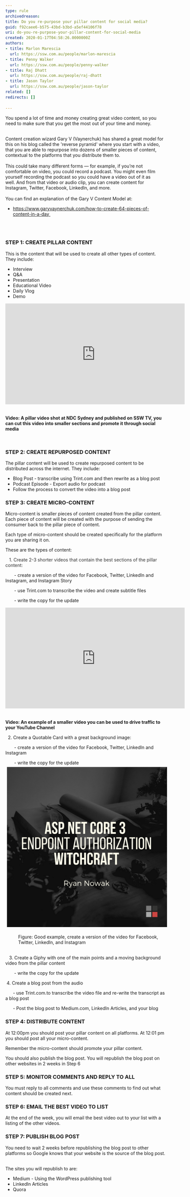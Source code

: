 ```yaml
---
type: rule
archivedreason: 
title: Do you re-purpose your pillar content for social media?
guid: f92caee6-b575-43bd-b3bd-a5ef44106f78
uri: do-you-re-purpose-your-pillar-content-for-social-media
created: 2020-01-17T04:58:26.0000000Z
authors:
- title: Marlon Marescia
  url: https://ssw.com.au/people/marlon-marescia
- title: Penny Walker
  url: https://ssw.com.au/people/penny-walker
- title: Raj Dhatt
  url: https://ssw.com.au/people/raj-dhatt
- title: Jason Taylor
  url: https://ssw.com.au/people/jason-taylor
related: []
redirects: []

---
```



​You spend a lot of time and money creating great video content, so you need to make sure that you get the most out of your time and money. <br><div><br></div><div>Content creation wizard Gary V (Vaynerchuk) has shared a great model for this on his blog called the 'reverse pyramid' where you start with a video, that you are able to repurpose into dozens of smaller pieces of content, contextual to the platforms that you distribute them to. <br></div><div><br></div><div>This could take many different forms — for example, if you’re not comfortable on video, you could record a podcast. You might even film yourself recording the podcast so you could have a video out of it as well. And from that video or audio clip, you can create content for Instagram, Twitter, Facebook, LinkedIn, and more. <br></div><div><br></div><div>You can find an explanation of the Gary V Content Model at:<br></div><div><ul><li>​<a href="https://www.garyvaynerchuk.com/how-to-create-64-pieces-of-content-in-a-day" style="background-color:initial;">https://www.garyvaynerchuk.com/how-to-create-64-pieces-of-content-in-a-day ​</a><br></li></ul></div>
<br><excerpt class='endintro'></excerpt><br>
<h3 class="ssw15-rteElement-H3">​STEP 1: CREATE PILLAR CONTENT</h3><p>This is the content that will be used to create all other types of content. They include:<br></p><ul><li>Interview</li><li>Q&A</li><li>Presentation</li><li>Educational Video</li><li>Daily Vlog</li><li>Demo<br></li></ul><div class="ms-rtestate-read ms-rte-embedcode ms-rte-embedil ms-rtestate-notify" unselectable="on"><iframe width="560" height="315" src="https://www.youtube.com/embed/1fpIynISxnM" frameborder="0"></iframe> </div><dl class="ssw15-rteElement-ImageArea"><b>Video: ​A pillar video shot at NDC Sydney and published on SSW TV, you can cut this video into smaller sections and promote it through social media</b><b><dl class="ssw15-rteElement-ImageArea"><b><br></b></dl></b></dl><h3 class="ssw15-rteElement-H3">STEP 2: CREATE REPURPOSED CONTENT</h3><p></p><p>The pillar content will be used to create repurposed content to be distributed across the internet. They include:<br></p><ul><li>Blog Post - transcribe using Trint.com and then rewrite as a blog post</li><li>Podcast Episode - Export audio for podcast</li><li>Follow the process to convert the video into a blog post</li></ul><p></p><h3 class="ssw15-rteElement-H3">STEP 3: CREATE MICRO-CONTENT<br></h3><p>Micro-​content is smaller pieces of content created from the pillar content. Each piece of content will be created with the purpose of sending the consumer back to the pillar piece of content.<br></p><p>Each type of micro-content should be created specifically for the platform you are sharing it on.<br></p><p>These are the types of content:</p><p><span style="background-color:initial;color:#333333;">   1. ​</span><span style="background-color:initial;color:#333333;">Create 2-3 shorter videos that contain the best sections of the pillar content:   </span></p><p></p><p><span style="background-color:initial;">       - crea</span><span style="background-color:initial;">te</span><span style="background-color:initial;"> a </span><span style="background-color:initial;">version </span><span style="background-color:initial;">of the video for Facebook, Twitter, LinkedIn and Instagram, and Instagram Story</span></p><p><span style="background-color:initial;">       - use Trint.com to transcribe the video and create subtitle files </span></p><p><span style="background-color:initial;">​​       - w</span><span style="background-color:initial;">rite the c</span><span style="background-color:initial;">opy for the update</span></p><div class="ms-rtestate-read ms-rte-embedcode ms-rte-embedil ms-rtestate-notify"><iframe width="560" height="315" src="https://www.youtube.com/embed/WA65vAPLK_k" frameborder="0"></iframe> </div><p><span style="background-color:initial;"><strong>Video: An example of a smaller video you can be used to drive traffic to your YouTube Channel</strong><br></span></p><p><span style="background-color:initial;"></span>  2. Cre<span style="background-color:initial;">ate a Quotable Card</span><span style="background-color:initial;"> with a great background image:</span>​</p><p><span style="background-color:initial;">       - create a version of the video for Facebook, Twitter, LinkedIn and Instagram</span></p><dl class="ssw15-rteElement-ImageArea">       - write the copy for the update<img src="ASPNETCORE30_ENDPOINT_AUTHORIZATION_WITCHCRAFT.png" alt="ASPNETCORE30_ENDPOINT_AUTHORIZATION_WITCHCRAFT.png" style="font-weight:bold;margin:5px;width:500px;height:500px;" /></dl><dd class="ssw15-rteElement-FigureGood">Figure: Go​od example, create​​ a version of the video for Facebook, Twitter, LinkedIn, and Instagram<br>​<br></dd><p></p><div><span style="background-color:initial;">   3. Create a Giphy with one of the main points and a moving background video from the pillar content</span><br><dl class="ssw15-rteElement-ImageArea">       - write the copy for the update​</dl><dl class="ssw15-rteElement-ImageArea"><span style="background-color:initial;">​​</span><span style="background-color:initial;">​</span>​​<span style="background-color:initial;"> 4. Create a blog post from the audio</span></dl><p class="ssw15-rteElement-P">      - use Trint.com.to transcribe the video file and re-write the transcript as a blog post</p><p class="ssw15-rteElement-P">      - Post the blog post to Medium.com, LinkedIn Articles, and your blog​​​​</p><p></p><h3 class="ssw15-rteElement-H3">STEP 4: DISTRIBUTE CONTENT</h3><p>At 12:00pm you should post your pillar content on all platforms. At 12:01 pm you should post all your micro-content.<br></p><p>Remember the micro-content should promote your pillar content.<br></p><p>You should also publish the blog post. You will republish the blog post on other websites in 2 weeks in Step 6</p><h3 class="ssw15-rteElement-H3">STEP 5: MONITOR COMMENTS AND REPLY TO ALL</h3><p>You must reply to all comments and use these comments to find out what content should be created next.</p><h3 class="ssw15-rteElement-H3">STEP 6: EMAIL THE BEST VIDEO TO LIST</h3><p>At the end of the week, you will email the best video out to your list with a listing of the other videos.</p><h3 class="ssw15-rteElement-H3">STEP 7: PUBLISH BLOG POST</h3><p>You need to wait 2 weeks before republishing the blog post to other platforms so Google knows that your website is the source of the blog post.</p><p><br>The sites you will republish to are:<br></p><ul><li>Medium - Using the WordPress​ publishing tool</li><li>LinkedIn Articles</li><li>Quora​<br></li></ul><p></p></div>


